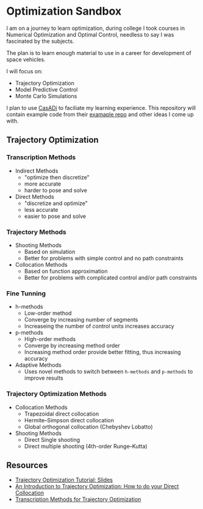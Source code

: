 # Optimization Sandbox

I am on a journey to learn optimization, during college I took courses in Numerical Optimization and Optimal Control, needless to say I was fascinated by the subjects.

The plan is to learn enough material to use in a career for development of space vehicles.

I will focus on:

* Trajectory Optimization
* Model Predictive Control
* Monte Carlo Simulations

I plan to use [CasADi](https://web.casadi.org/) to faciliate my learning experience. This repository will contain example code from their [examaple repo](https://github.com/casadi/casadi/tree/master/docs/examples/python) and other ideas I come up with.

## Trajectory Optimization

### Transcription Methods

* Indirect Methods
  * "optimize then discretize"
  * more accurate
  * harder to pose and solve
* Direct Methods
  * "discretize and optimize"
  * less accurate
  * easier to pose and solve

### Trajectory Methods

* Shooting Methods
  * Based on simulation
  * Better for problems with simple control and no path constraints
* Collocation Methods
  * Based on function approximation
  * Better for problems with complicated control and/or path constraints

### Fine Tunning

* h-methods
  * Low-order method
  * Converge by increasing number of segments
  * Increaseing the number of control units increases accuracy
* p-methods
  * High-order methods
  * Converge by increasing method order
  * Increasing method order provide better fitting, thus increasing accuracy
* Adaptive Methods
  * Uses novel methods to switch between `h-methods` and `p-methods` to improve results

### Trajectory Optimization Methods

* Collocation Methods
  * Trapezoidal direct collocation
  * Hermite–Simpson direct collocation
  * Global orthogonal collocation (Chebyshev Lobatto)
* Shooting Methods
  * Direct Single shooting
  * Direct multiple shooting (4th-order Runge–Kutta)

## Resources

* [Trajectory Optimization Tutorial: Slides](http://www.matthewpeterkelly.com/tutorials/trajectoryOptimization/cartPoleCollocation.svg)
* [An Introduction to Trajectory Optimization: How to do your Direct Collocation](https://www.matthewpeterkelly.com/research/MatthewKelly_IntroTrajectoryOptimization_SIAM_Review_2017.pdf)
* [Transcription Methods for Trajectory Optimization](https://arxiv.org/pdf/1707.00284.pdf)
